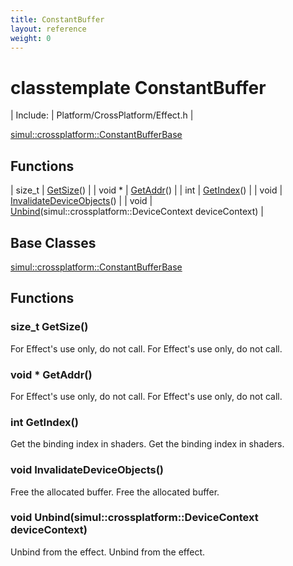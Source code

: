 ```yaml
---
title: ConstantBuffer
layout: reference
weight: 0
---
```

classtemplate ConstantBuffer
===

| Include: | Platform/CrossPlatform/Effect.h |


[simul::crossplatform::ConstantBufferBase](ConstantBufferBase)
[]()

Functions
---

| size_t | [GetSize](#GetSize)() |
| void * | [GetAddr](#GetAddr)() |
| int | [GetIndex](#GetIndex)() |
| void | [InvalidateDeviceObjects](#InvalidateDeviceObjects)() |
| void | [Unbind](#Unbind)(simul::crossplatform::DeviceContext deviceContext) |


Base Classes
---
[simul::crossplatform::ConstantBufferBase](ConstantBufferBase)
[]()

Functions
---

### <a name="GetSize"/>size_t GetSize()
For Effect's use only, do not call.
For Effect's use only, do not call.

### <a name="GetAddr"/>void * GetAddr()
For Effect's use only, do not call.
For Effect's use only, do not call.

### <a name="GetIndex"/>int GetIndex()
Get the binding index in shaders.
Get the binding index in shaders.

### <a name="InvalidateDeviceObjects"/>void InvalidateDeviceObjects()
Free the allocated buffer.
Free the allocated buffer.

### <a name="Unbind"/>void Unbind(simul::crossplatform::DeviceContext deviceContext)
Unbind from the effect.
Unbind from the effect.
